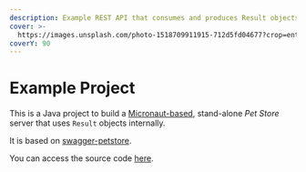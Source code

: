 ```yaml
---
description: Example REST API that consumes and produces Result objects
cover: >-
  https://images.unsplash.com/photo-1518709911915-712d5fd04677?crop=entropy&cs=srgb&fm=jpg&ixid=M3wxOTcwMjR8MHwxfHNlYXJjaHwxMHx8cG93ZXJ8ZW58MHx8fHwxNjg1OTgxMTc1fDA&ixlib=rb-4.0.3&q=85
coverY: 90
---
```


# Example Project

This is a Java project to build a [Micronaut-based](https://micronaut.io/), stand-alone _Pet Store_ server that uses `Result` objects internally.

It is based on [swagger-petstore](https://github.com/swagger-api/swagger-petstore).

You can access the source code [here](https://github.com/leakyabstractions/result-example).
